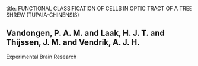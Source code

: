 title: FUNCTIONAL CLASSIFICATION OF CELLS IN OPTIC TRACT OF A TREE SHREW (TUPAIA-CHINENSIS)

## Vandongen, P. A. M. and Laak, H. J. T. and Thijssen, J. M. and Vendrik, A. J. H.
Experimental Brain Research

